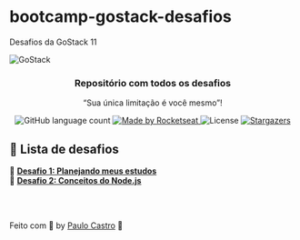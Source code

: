 # bootcamp-gostack-desafios

Desafios da GoStack 11

<img alt="GoStack" src="https://storage.googleapis.com/golden-wind/bootcamp-gostack/header-desafios.png" />

<h3 align="center">
  Repositório com todos os desafios
</h3>

<p align="center">“Sua única limitação é você mesmo”!</blockquote>

<p align="center">
  <img alt="GitHub language count" src="https://img.shields.io/github/languages/count/rocketseat/bootcamp-gostack-desafios?color=%2304D361">

  <a href="https://rocketseat.com.br">
    <img alt="Made by Rocketseat" src="https://img.shields.io/badge/made%20by-Rocketseat-%2304D361">
  </a>

  <img alt="License" src="https://img.shields.io/badge/license-MIT-%2304D361">

  <a href="https://github.com/Rocketseat/bootcamp-gostack-desafios/stargazers">
    <img alt="Stargazers" src="https://img.shields.io/github/stars/rocketseat/bootcamp-gostack-desafios?style=social">
  </a>
</p>

## :rocket: Lista de desafios

📄 **[Desafio 1: Planejando meus estudos](https://github.com/prenato84/bootcamp-gostack-desafios/tree/desafio-1)**
<br>
📄 **[Desafio 2: Conceitos do Node.js](https://github.com/prenato84/bootcamp-gostack-desafios/tree/desafio-2)**

<br><br>

Feito com 💜 by <a href="https://www.linkedin.com/in/prenato84">Paulo Castro</a> :wave:
